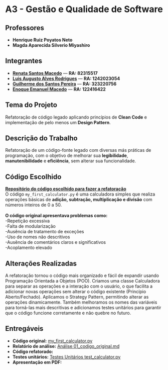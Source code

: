 # **A3 - Gestão e Qualidade de Software**

## **Professores**
- **Henrique Ruiz Poyatos Neto**
- **Magda Aparecida Silverio Miyashiro**

## **Integrantes**
- <a href="https://github.com/RenataSantosMacedo"><strong>Renata Santos Macedo</strong></a> — <strong>RA: 82315517</strong>
- <a href="https://github.com/luix-guxto"><strong>Luis Augusto Alves Rodrigues</strong></a> — <strong>RA: 1242023054</strong>
- <a href="https://github.com/Gui-Santos94"><strong>Guilherme dos Santos Pereira</strong></a> — <strong>RA: 323220756</strong>
- <a href="https://github.com/enoqueemanuel"><strong>Enoque Emanuel Macedo</strong></a> — <strong>RA: 122416422</strong>

## **Tema do Projeto**
Refatoração de código legado aplicando princípios de **Clean Code** e implementação de pelo menos um **Design Pattern**.

## **Descrição do Trabalho**
Refatoração de um código-fonte legado com diversas más práticas de programação, com o objetivo de melhorar sua **legibilidade**, **manutenibilidade** e **eficiência**, sem alterar sua funcionalidade.

## **Código Escolhido**
<a href="https://github.com/sobolevn/python-code-disasters/blob/master/python/my_first_calculator.py"><strong>Repositório do código escolhido para fazer a refatoração</strong></a>
<br>O código `my_first_calculator.py` é uma calculadora simples que realiza operações básicas de **adição, subtração, multiplicação e divisão** com números inteiros de 0 a 50.  
<br>**O código original apresentava problemas como:**
<br>-Repetição excessiva<br>
-Falta de modularização<br>
-Ausência de tratamento de exceções<br>
-Uso de nomes não descritivos<br>
-Ausência de comentários claros e significativos<br>
-Acoplamento elevado<br>

## **Alterações Realizadas**
A refatoração tornou o código mais organizado e fácil de expandir usando Programação Orientada a Objetos (POO). Criamos uma classe Calculadora para separar as operações e a interação com o usuário, o que facilita a adicionar novas operações sem alterar o código existente (Princípio Aberto/Fechado). Aplicamos o Strategy Pattern, permitindo alterar as operações dinamicamente. Também melhoramos os nomes das variáveis para torná-las mais descritivas e adicionamos testes unitários para garantir que o código funcione corretamente e não quebre no futuro.

## **Entregáveis**
- **Código original:** <a href="https://github.com/RenataSantosMacedo/A3-Gestao-e-Qualidade-de-Software/blob/principal-dois/python/my_first_calculator.py">my_first_calculator.py</a>
- **Relatório de análise:** <a href="https://github.com/RenataSantosMacedo/A3-Gestao-e-Qualidade-de-Software/blob/principal-dois/python/01_codigo_original.md">Análise 01_codigo_original.md</a>
- **Código refatorado:**
- **Testes unitários:** <a href="https://github.com/RenataSantosMacedo/A3-Gestao-e-Qualidade-de-Software/blob/main/tests/test_calculator.py">Testes Unitários test_calculator.py</a>
- **Apresentação em PDF:**

